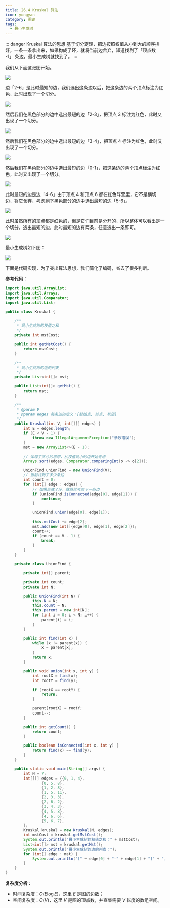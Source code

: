 ```yaml
---
title: 26.4 Kruskal 算法
icon: yongyan
category: 图论
tags:
  - 最小生成树
---
```


::: danger Kruskal 算法的思想
基于切分定理，把边按照权值从小到大的顺序排好，一条一条拿出来，如果构成了环，就将当前边舍弃，知道找到了「顶点数 -1」 条边，最小生成树就找到了。
:::


我们从下面这张图开始。

![](https://tva1.sinaimg.cn/large/008i3skNgy1gxa9cgbmf1j310s0hu3zm.jpg)

边「2-6」是此时最短的边，我们选出这条边以后，把这条边的两个顶点标注为红色，此时出现了一个切分。

![](https://tva1.sinaimg.cn/large/008i3skNgy1gxa9clwounj311g0hy3zn.jpg)

然后我们在黑色部分的边中选出最短的边「2-3」，把顶点 3 标注为红色，此时又出现了一个切分。

![](https://tva1.sinaimg.cn/large/008i3skNgy1gxa9cn8me6j31320j83zp.jpg)

然后我们在黑色部分的边中选出最短的边「3-4」，把顶点 4 标注为红色，此时又出现了一个切分。

![](https://tva1.sinaimg.cn/large/008i3skNgy1gxa9cp5y3kj311u0iimyc.jpg)

然后我们在黑色部分的边中选出最短的边「0-1」，把这条边的两个顶点标注为红色，此时又出现了一个切分。

![](https://tva1.sinaimg.cn/large/008i3skNgy1gxa9daaoodj313e0is3zq.jpg)

此时最短的边是边「4-6」由于顶点  4 和顶点 6 都在红色阵营里，它不是横切边，将它舍弃，考虑剩下黑色部分的边中选出最短的边「5-6」。

![](https://tva1.sinaimg.cn/large/008i3skNgy1gxa9f8fr2nj31640kqmyi.jpg)

此时虽然所有的顶点都是红色的，但是它们目前是分开的，所以整体可以看出是一个切分。选出最短的边，此时最短的边有两条，任意选出一条即可。

![](https://tva1.sinaimg.cn/large/008i3skNgy1gxa9fhuqfxj31140i075i.jpg)

最小生成树如下图：

![](https://tva1.sinaimg.cn/large/008i3skNgy1gxa9fz0p0yj311y0i4jsf.jpg)

下面是代码实现，为了突出算法思想，我们简化了编码，省去了很多判断。

**参考代码**：

```java
import java.util.ArrayList;
import java.util.Arrays;
import java.util.Comparator;
import java.util.List;

public class Kruskal {

    /**
     * 最小生成树的权值之和
     */
    private int mstCost;

    public int getMstCost() {
        return mstCost;
    }

    /**
     * 最小生成树的边的列表
     */
    private List<int[]> mst;

    public List<int[]> getMst() {
        return mst;
    }

    /**
     * @param V
     * @param edges 每条边的定义：[起始点, 终点, 权值]
     */
    public Kruskal(int V, int[][] edges) {
        int E = edges.length;
        if (E < V - 1) {
            throw new IllegalArgumentException("参数错误");
        }
        mst = new ArrayList<>(E - 1);

        // 体现了贪心的思想，从权值最小的边开始考虑
        Arrays.sort(edges, Comparator.comparingInt(o -> o[2]));

        UnionFind unionFind = new UnionFind(V);
        // 当前找到了多少条边
        int count = 0;
        for (int[] edge : edges) {
            // 如果形成了环，就继续考虑下一条边
            if (unionFind.isConnected(edge[0], edge[1])) {
                continue;
            }

            unionFind.union(edge[0], edge[1]);

            this.mstCost += edge[2];
            mst.add(new int[]{edge[0], edge[1], edge[2]});
            count++;
            if (count == V - 1) {
                break;
            }
        }
    }

    private class UnionFind {

        private int[] parent;

        private int count;
        private int N;

        public UnionFind(int N) {
            this.N = N;
            this.count = N;
            this.parent = new int[N];
            for (int i = 0; i < N; i++) {
                parent[i] = i;
            }
        }

        public int find(int x) {
            while (x != parent[x]) {
                x = parent[x];
            }
            return x;
        }

        public void union(int x, int y) {
            int rootX = find(x);
            int rootY = find(y);

            if (rootX == rootY) {
                return;
            }

            parent[rootX] = rootY;
            count--;
        }

        public int getCount() {
            return count;
        }

        public boolean isConnected(int x, int y) {
            return find(x) == find(y);
        }
    }

    public static void main(String[] args) {
        int N = 7;
        int[][] edges = {{0, 1, 4},
                {0, 5, 8},
                {1, 2, 8},
                {1, 5, 11},
                {2, 3, 3},
                {2, 6, 2},
                {3, 4, 3},
                {4, 5, 8},
                {4, 6, 6},
                {5, 6, 7},
        };
        Kruskal kruskal = new Kruskal(N, edges);
        int mstCost = kruskal.getMstCost();
        System.out.println("最小生成树的权值之和：" + mstCost);
        List<int[]> mst = kruskal.getMst();
        System.out.println("最小生成树的边的列表：");
        for (int[] edge : mst) {
            System.out.println("[" + edge[0] + "-" + edge[1] + "]" + "，权值：" + edge[2]);
        }
    }
}
```

**复杂度分析**：

+ 时间复杂度：$O(E \log E)$，这里 $E$ 是图的边数；
+ 空间复杂度：$O(V)$，这里 $V$ 是图的顶点数，并查集需要 $V$ 长度的数组空间。